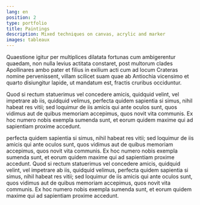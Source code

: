 ```yaml
---
lang: en
position: 2
type: portfolio
title: Paintings
description: Mixed techniques on canvas, acrylic and marker
images: tableaux
---
```


Quaestione igitur per multiplices dilatata fortunas cum ambigerentur quaedam, non nulla levius actitata constaret, post multorum clades Apollinares ambo pater et filius in exilium acti cum ad locum Crateras nomine pervenissent, villam scilicet suam quae ab Antiochia vicensimo et quarto disiungitur lapide, ut mandatum est, fractis cruribus occiduntur.

Quod si rectum statuerimus vel concedere amicis, quidquid velint, vel impetrare ab iis, quidquid velimus, perfecta quidem sapientia si simus, nihil habeat res vitii; sed loquimur de iis amicis qui ante oculos sunt, quos vidimus aut de quibus memoriam accepimus, quos novit vita communis. Ex hoc numero nobis exempla sumenda sunt, et eorum quidem maxime qui ad sapientiam proxime accedunt.

perfecta quidem sapientia si simus, nihil habeat res vitii; sed loquimur de iis amicis qui ante oculos sunt, quos vidimus aut de quibus memoriam accepimus, quos novit vita communis. Ex hoc numero nobis exempla sumenda sunt, et eorum quidem maxime qui ad sapientiam proxime accedunt. Quod si rectum statuerimus vel concedere amicis, quidquid velint, vel impetrare ab iis, quidquid velimus, perfecta quidem sapientia si simus, nihil habeat res vitii; sed loquimur de iis amicis qui ante oculos sunt, quos vidimus aut de quibus memoriam accepimus, quos novit vita communis. Ex hoc numero nobis exempla sumenda sunt, et eorum quidem maxime qui ad sapientiam proxime accedunt.
